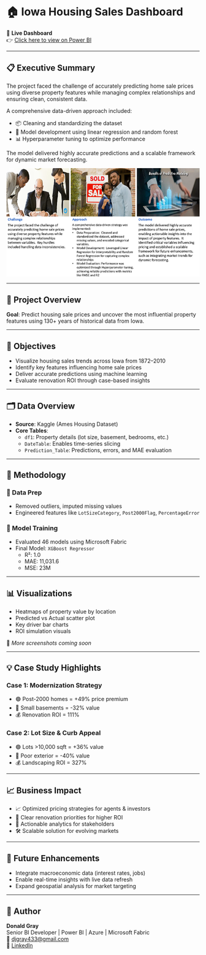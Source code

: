# 🏠 Iowa Housing Sales Dashboard

🔗 **Live Dashboard**  
👉 [Click here to view on Power BI](https://app.powerbi.com/view?r=eyJrIjoiMmEwM2VkOTQtODY3My00NmQxLTgzMGEtMTVjNTM5YmY0ZjlkIiwidCI6ImYxYWQ2ODFmLTZmNjItNDNhOS04MjQxLTA3MDMxNjBlMTM0OCIsImMiOjN9)

---

## 📋 Executive Summary

The project faced the challenge of accurately predicting home sale prices using diverse property features while managing complex relationships and ensuring clean, consistent data.

A comprehensive data-driven approach included:
- 📦 Cleaning and standardizing the dataset
- 🧠 Model development using linear regression and random forest
- 📊 Hyperparameter tuning to optimize performance

The model delivered highly accurate predictions and a scalable framework for dynamic market forecasting.

![Executive Summary](executive%20summary.png)


---

## 📌 Project Overview

**Goal**: Predict housing sale prices and uncover the most influential property features using 130+ years of historical data from Iowa.

---

## 🎯 Objectives

- Visualize housing sales trends across Iowa from 1872–2010  
- Identify key features influencing home sale prices  
- Deliver accurate predictions using machine learning  
- Evaluate renovation ROI through case-based insights  

---

## 🗂️ Data Overview

- **Source**: Kaggle (Ames Housing Dataset)
- **Core Tables**:
  - `df1`: Property details (lot size, basement, bedrooms, etc.)
  - `DateTable`: Enables time-series slicing
  - `Prediction_Table`: Predictions, errors, and MAE evaluation

---

## 🧪 Methodology

### 🧼 Data Prep
- Removed outliers, imputed missing values
- Engineered features like `LotSizeCategory`, `Post2000Flag`, `PercentageError`

### 🤖 Model Training
- Evaluated 46 models using Microsoft Fabric
- Final Model: `XGBoost Regressor`
  - R²: 1.0
  - MAE: 11,031.6
  - MSE: 23M

---

## 📊 Visualizations

- Heatmaps of property value by location
- Predicted vs Actual scatter plot
- Key driver bar charts
- ROI simulation visuals

📸 *More screenshots coming soon*

---

## 💡 Case Study Highlights

### Case 1: Modernization Strategy
- 🟢 Post-2000 homes = +49% price premium  
- 🔴 Small basements = -32% value  
- 💰 Renovation ROI = 111%

### Case 2: Lot Size & Curb Appeal
- 🟢 Lots >10,000 sqft = +36% value  
- 🔴 Poor exterior = -40% value  
- 💰 Landscaping ROI = 327%

---

## 📈 Business Impact

- 📈 Optimized pricing strategies for agents & investors
- 🎯 Clear renovation priorities for higher ROI
- 🧠 Actionable analytics for stakeholders
- 🛠️ Scalable solution for evolving markets

---

## 🚀 Future Enhancements

- Integrate macroeconomic data (interest rates, jobs)
- Enable real-time insights with live data refresh
- Expand geospatial analysis for market targeting

---

## 👤 Author

**Donald Gray**  
Senior BI Developer | Power BI | Azure | Microsoft Fabric  
📧 djgray433@gmail.com  
🔗 [LinkedIn](https://www.linkedin.com/in/donald-gray-9576119b/)

